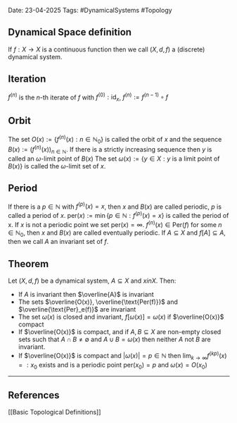 Date: 23-04-2025
Tags: #DynamicalSystems #Topology 
## Dynamical Space definition
If $f: X \to X$ is a continuous function then we call $(X, d, f)$ a (discrete) dynamical system.
## Iteration
$f^{(n)}$ is the $n$-th iterate of $f$ with
$f^{(0)}: \text{id}_x$, $f^{(n)}:= f^{(n-1)} \circ f$
## Orbit
The set $O(x):= \{f^{(n)}(x): n \in \mathbb{N}_0\}$ is called the orbit of $x$ and the sequence $B(x):= (f^{(n)}(x))_{n \in \mathbb{N}}$. 
If there is a strictly increasing sequence then $y$ is called an $\omega$-limit point of $B(x)$
The set $\omega(x):= \{y \in X: y \text{ is a limit point of } B(x)\}$ is called the $\omega$-limit set of $x$.
## Period
If there is a $p \in \mathbb{N}$ with $f^{(p)}(x)=x$, then $x$ and $B(x)$ are called periodic, $p$ is called a period of $x$. 
	$\text{per}(x):= \min \{p \in \mathbb{N}: f^{(p)}(x)=x\}$
is called the period of x. If $x$ is not a periodic point we set $\text{per}(x)=\infty$.
$f^{(n)}(x) \in \text{Per}(f)$ for some $n \in \mathbb{N}_0$, then $x$ and $B(x)$ are called eventually periodic. 
If $A \subseteq X$ and $f[A] \subseteq A$, then we call $A$ an invariant set of $f$.
## Theorem
Let $(X,d,f)$ be a dynamical system, $A \subseteq X$ and $x in X$. Then: 
- If $A$ is invariant then $\overline{A}$ is invariant
- The sets $\overline{O(x)}, \overline{\text{Per(f)}}$ and $\overline{\text{Per}_e(f)}$ are invariant
- The set $\omega(x)$ is closed and invariant, $f[\omega(x)]= \omega(x)$ if $\overline{O(x)}$ compact
- If $\overline{O(x)}$ is compact, and if $A, B \subseteq X$ are non-empty closed sets such that $A \cap B \neq \emptyset$ and $A \cup B = \omega(x)$ then neither $A$ not $B$ are invariant.
- If $\overline{O(x)}$ is compact and $|\omega(x)|=p \in \mathbb{N}$ then $\lim_{k \to \infty} f^{(kp)}(x) =: x_0$ exists and is a periodic point $\text{per}(x_0)=p$ and $\omega(x)=O(x_0)$
---
## References
[[Basic Topological Definitions]]